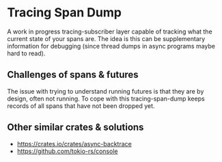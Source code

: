 # Tracing Span Dump

A work in progress tracing-subscriber layer capable of tracking what the current state of your spans are. The idea is this can be supplementary information for debugging (since thread dumps in async programs maybe hard to read).

## Challenges of spans & futures

The issue with trying to understand running futures is that they are by design, often not running. To cope with this tracing-span-dump keeps records of all spans that have not been dropped yet.

## Other similar crates & solutions
- https://crates.io/crates/async-backtrace
- https://github.com/tokio-rs/console